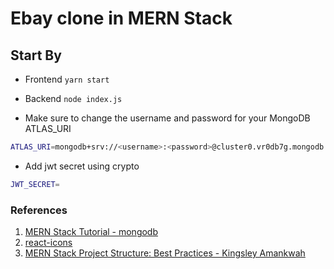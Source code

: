 # Ebay clone in MERN Stack

## Start By

- Frontend
  `yarn start`

- Backend
  `node index.js`

- Make sure to change the username and password for your MongoDB ATLAS_URI

```bash
ATLAS_URI=mongodb+srv://<username>:<password>@cluster0.vr0db7g.mongodb.net/?retryWrites=true&w=majority

```

- Add jwt secret using crypto

```bash
JWT_SECRET=
```

### References

1. [MERN Stack Tutorial - mongodb](https://www.mongodb.com/languages/mern-stack-tutorial)
2. [react-icons](https://react-icons.github.io/)
3. [MERN Stack Project Structure: Best Practices - Kingsley Amankwah](https://dev.to/kingsley/mern-stack-project-structure-best-practices-2adk)
